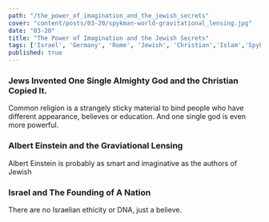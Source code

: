 ```yaml
---
path: "/the_power_of_imagination_and_the_jewish_secrets"
cover: "content/posts/03-20/spykman-world-gravitational_lensing.jpg"
date: "03-20"
title: "The Power of Imagination and the Jewish Secrets"
tags: ['Israel', 'Germany', 'Rome', 'Jewish', 'Christian','Islam','Spykman World','Nicholas Spykman'] 
published: true
---
```

### Jews Invented One Single Almighty God and the Christian Copied It.
Common religion is a strangely sticky material to bind people who have different appearance, believes or education. And one single god is even more powerful.



### Albert Einstein and the Graviational Lensing
Albert Einstein is probably as smart and imaginative as the authors of Jewish



### Israel and The Founding of A Nation
There are no Israelian ethicity or DNA, just a believe.



